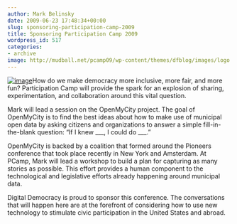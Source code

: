 ```yaml
---
author: Mark Belinsky
date: 2009-06-23 17:48:34+00:00
slug: sponsoring-participation-camp-2009
title: Sponsoring Participation Camp 2009
wordpress_id: 517
categories:
- archive
image: http://mudball.net/pcamp09/wp-content/themes/dfblog/images/logo.png
---
```


[![image](http://mudball.net/pcamp09/wp-content/themes/dfblog/images/logo.png)](http://mudball.net/pcamp09/)How do we make democracy more inclusive, more fair, and more fun? Participation Camp will provide the spark for an explosion of sharing, experimentation, and collaboration around this vital question.




Mark will lead a session on the OpenMyCity project.  The goal of OpenMyCity is to find the best ideas about how to make use of municipal open data by asking citizens and organizations to answer a simple fill-in-the-blank question: “If I knew ___, I could do ___.”




OpenMyCity is backed by a coalition that formed around the Pioneers conference that took place recently in New York and Amsterdam.  At PCamp, Mark will lead a workshop to build a plan for capturing as many stories as possible.  This effort provides a human component to the technological and legislative efforts already happening around municipal data.




Digital Democracy is proud to sponsor this conference. The conversations that will happen here are at the forefront of considering how to use new technology to stimulate civic participation in the United States and abroad.
